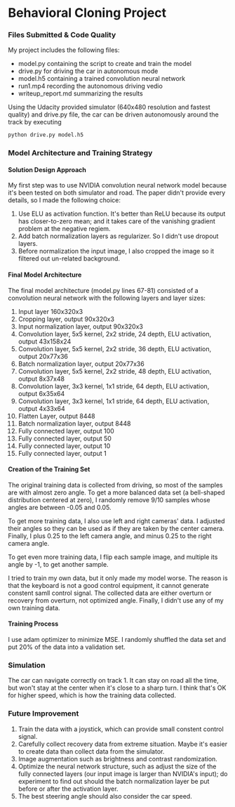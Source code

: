 
# Behavioral Cloning Project

### Files Submitted & Code Quality

My project includes the following files:
* model.py containing the script to create and train the model
* drive.py for driving the car in autonomous mode
* model.h5 containing a trained convolution neural network
* run1.mp4 recording the autonomous driving vedio
* writeup_report.md summarizing the results

Using the Udacity provided simulator (640x480 resolution and fastest quality) and drive.py file, the car can be driven autonomously around the track by executing
```sh
python drive.py model.h5
```

### Model Architecture and Training Strategy

#### Solution Design Approach

My first step was to use NVIDIA convolution neural network model because it's been tested on both simulator and road. The paper didn't provide every details, so I made the following choice:
1. Use ELU as activation function. It's better than ReLU because its output has closer-to-zero mean; and it takes care of the vanishing gradient problem at the negative regiem.
2. Add batch normalization layers as regularizer. So I didn't use dropout layers.
3. Before normalization the input image, I also cropped the image so it filtered out un-related background.

#### Final Model Architecture

The final model architecture (model.py lines 67-81) consisted of a convolution neural network with the following layers and layer sizes:
1. Input layer 160x320x3
2. Cropping layer, output 90x320x3
3. Input normalization layer, output 90x320x3
4. Convolution layer, 5x5 kernel, 2x2 stride, 24 depth, ELU activation, output 43x158x24
5. Convolution layer, 5x5 kernel, 2x2 stride, 36 depth, ELU activation, output 20x77x36
6. Batch normalization layer, output 20x77x36
7. Convolution layer, 5x5 kernel, 2x2 stride, 48 depth, ELU activation, output 8x37x48
8. Convolution layer, 3x3 kernel, 1x1 stride, 64 depth, ELU activation, output 6x35x64
9. Convolution layer, 3x3 kernel, 1x1 stride, 64 depth, ELU activation, output 4x33x64
10. Flatten Layer, output 8448
11. Batch normalization layer, output 8448
12. Fully connected layer, output 100
13. Fully connected layer, output 50
14. Fully connected layer, output 10
15. Fully connected layer, output 1

#### Creation of the Training Set

The original training data is collected from driving, so most of the samples are with almost zero angle. To get a more balanced data set (a bell-shaped distribution centered at zero), I randomly remove 9/10 samples whose angles are between -0.05 and 0.05.

To get more training data, I also use left and right cameras' data. I adjusted their angles so they can be used as if they are taken by the center camera. Finally, I plus 0.25 to the left camera angle, and minus 0.25 to the right camera angle.

To get even more training data, I flip each sample image, and multiple its angle by -1, to get another sample.

I tried to train my own data, but it only made my model worse. The reason is that the keyboard is not a good control equipment, it cannot generate constent samll control signal. The collected data are either overturn or recovery from overturn, not optimized angle. Finally, I didn't use any of my own training data.

#### Training Process

I use adam optimizer to minimize MSE. I randomly shuffled the data set and put 20% of the data into a validation set.

### Simulation

The car can navigate correctly on track 1. It can stay on road all the time, but won't stay at the center when it's close to a sharp turn. I think that's OK for higher speed, which is how the training data collected.

### Future Improvement

1. Train the data with a joystick, which can provide small constent control signal.
2. Carefully collect recovery data from extreme situation. Maybe it's easier to create data than collect data from the simulator.
3. Image augmentation such as brightness and contrast randomization.
4. Optimize the neural network structure, such as adjust the size of the fully connected layers (our input image is larger than NVIDIA's input); do experiment to find out should the batch normalization layer be put before or after the activation layer.
5. The best steering angle should also consider the car speed.


```python

```
